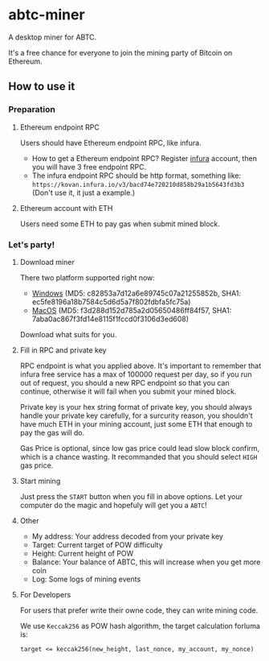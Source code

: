 # abtc-miner
A desktop miner for ABTC.

It's a free chance for everyone to join the mining party of Bitcoin on Ethereum.

## How to use it

### Preparation
1. Ethereum endpoint RPC

    Users should have Ethereum endpoint RPC, like infura.
    * How to get a Ethereum endpoint RPC? Register [infura](https://infura.io/) account, then you will have 3 free endpoint RPC.
    * The infura endpoint RPC should be http format, something like: `https://kovan.infura.io/v3/bacd74e720210d858b29a1b5643fd3b3` (Don't use it, it just a example.)
   
2. Ethereum account with ETH

    Users need some ETH to pay gas when submit mined block.


### Let's party!

1. Download miner

    There two platform supported right now: 
    * [Windows](https://github.com/Algorithmic-Bitcoin/abtc-miner/releases/download/0.1.0/Miner-0.1.0.exe) (MD5: c82853a7d12a6e89745c07a21255852b, SHA1: ec5fe8196a18b7584c5d6d5a7f802fdbfa5fc75a)
    * [MacOS](https://github.com/Algorithmic-Bitcoin/abtc-miner/releases/download/0.1.0/Miner-0.1.0.dmg) (MD5: f3d288d152d785a2d05650486ff84f57, SHA1: 7aba0ac867f3fd14e8115f1fccd0f3106d3ed608)
    
    Download what suits for you.

2. Fill in RPC and private key

    RPC endpoint is what you applied above. It's important to remember that infura free service has a max of 100000 request per day, so if you run out of request, you should a new RPC endpoint so that you can continue, otherwise it will fail when you submit your mined block.
    
    Private key is your hex string format of private key, you should always handle your private key carefully, for a surcurity reason, you shouldn't have much ETH in your mining account, just some ETH that enough to pay the gas will do.
    
    Gas Price is optional, since low gas price could lead slow block confirm, which is a chance wasting. It recommanded that you should select `HIGH` gas price.
    
3. Start mining

    Just press the `START` button when you fill in above options. Let your computer do the magic and hopefuly will get you a `ABTC`!
      
4. Other

    * My address: Your address decoded from your private key
    * Target: Current target of POW difficulty
    * Height: Current height of POW
    * Balance: Your balance of ABTC, this will increase when you get more coin
    * Log: Some logs of mining events
    
 5. For Developers
 
    For users that prefer write their owne code, they can write mining code.
    
    We use `Keccak256` as POW hash algorithm, the target calculation forluma is: 
    ```
    target <= keccak256(new_height, last_nonce, my_account, my_nonce)
    ```

